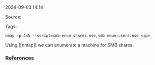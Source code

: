 
2024-09-03 14:14

Source: 

Tags: 

```
nmap -p 445 --script=smb-enum-shares.nse,smb-enum-users.nse <ip>
```
Using [[nmap]] we can enumerate a machine for SMB shares.


### References
